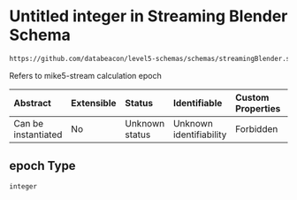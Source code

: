# Untitled integer in Streaming Blender Schema

```txt
https://github.com/databeacon/level5-schemas/schemas/streamingBlender.schema.json#/properties/pcds/properties/epoch
```

Refers to mike5-stream calculation epoch

| Abstract            | Extensible | Status         | Identifiable            | Custom Properties | Additional Properties | Access Restrictions | Defined In                                                                                      |
| :------------------ | :--------- | :------------- | :---------------------- | :---------------- | :-------------------- | :------------------ | :---------------------------------------------------------------------------------------------- |
| Can be instantiated | No         | Unknown status | Unknown identifiability | Forbidden         | Allowed               | none                | [streamingBlender.schema.json\*](../../out/streamingBlender.schema.json "open original schema") |

## epoch Type

`integer`
